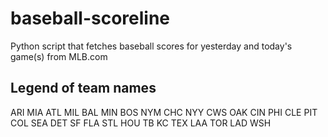 # baseball-scoreline
Python script that fetches baseball scores for yesterday and today's game(s) from MLB.com

Legend of team names
----------------------

ARI     MIA 
ATL     MIL
BAL     MIN
BOS     NYM
CHC     NYY
CWS     OAK
CIN     PHI
CLE     PIT
COL     SEA
DET     SF
FLA     STL
HOU     TB
KC      TEX
LAA     TOR
LAD     WSH
